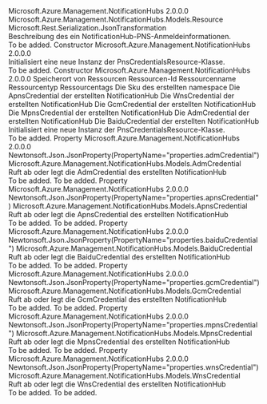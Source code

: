 <Type Name="PnsCredentialsResource" FullName="Microsoft.Azure.Management.NotificationHubs.Models.PnsCredentialsResource">
  <TypeSignature Language="C#" Value="public class PnsCredentialsResource : Microsoft.Azure.Management.NotificationHubs.Models.Resource" />
  <TypeSignature Language="ILAsm" Value=".class public auto ansi beforefieldinit PnsCredentialsResource extends Microsoft.Azure.Management.NotificationHubs.Models.Resource" />
  <TypeSignature Language="DocId" Value="T:Microsoft.Azure.Management.NotificationHubs.Models.PnsCredentialsResource" />
  <TypeSignature Language="VB.NET" Value="Public Class PnsCredentialsResource&#xA;Inherits Resource" />
  <TypeSignature Language="F#" Value="type PnsCredentialsResource = class&#xA;    inherit Resource" />
  <AssemblyInfo>
    <AssemblyName>Microsoft.Azure.Management.NotificationHubs</AssemblyName>
    <AssemblyVersion>2.0.0.0</AssemblyVersion>
  </AssemblyInfo>
  <Base>
    <BaseTypeName>Microsoft.Azure.Management.NotificationHubs.Models.Resource</BaseTypeName>
  </Base>
  <Interfaces />
  <Attributes>
    <Attribute>
      <AttributeName>Microsoft.Rest.Serialization.JsonTransformation</AttributeName>
    </Attribute>
  </Attributes>
  <Docs>
    <summary>
            Beschreibung des ein NotificationHub-PNS-Anmeldeinformationen.
            </summary>
    <remarks>To be added.</remarks>
  </Docs>
  <Members>
    <Member MemberName=".ctor">
      <MemberSignature Language="C#" Value="public PnsCredentialsResource ();" />
      <MemberSignature Language="ILAsm" Value=".method public hidebysig specialname rtspecialname instance void .ctor() cil managed" />
      <MemberSignature Language="DocId" Value="M:Microsoft.Azure.Management.NotificationHubs.Models.PnsCredentialsResource.#ctor" />
      <MemberSignature Language="VB.NET" Value="Public Sub New ()" />
      <MemberType>Constructor</MemberType>
      <AssemblyInfo>
        <AssemblyName>Microsoft.Azure.Management.NotificationHubs</AssemblyName>
        <AssemblyVersion>2.0.0.0</AssemblyVersion>
      </AssemblyInfo>
      <Parameters />
      <Docs>
        <summary>
            Initialisiert eine neue Instanz der PnsCredentialsResource-Klasse.
            </summary>
        <remarks>To be added.</remarks>
      </Docs>
    </Member>
    <Member MemberName=".ctor">
      <MemberSignature Language="C#" Value="public PnsCredentialsResource (string location, string id = null, string name = null, string type = null, System.Collections.Generic.IDictionary&lt;string,string&gt; tags = null, Microsoft.Azure.Management.NotificationHubs.Models.Sku sku = null, Microsoft.Azure.Management.NotificationHubs.Models.ApnsCredential apnsCredential = null, Microsoft.Azure.Management.NotificationHubs.Models.WnsCredential wnsCredential = null, Microsoft.Azure.Management.NotificationHubs.Models.GcmCredential gcmCredential = null, Microsoft.Azure.Management.NotificationHubs.Models.MpnsCredential mpnsCredential = null, Microsoft.Azure.Management.NotificationHubs.Models.AdmCredential admCredential = null, Microsoft.Azure.Management.NotificationHubs.Models.BaiduCredential baiduCredential = null);" />
      <MemberSignature Language="ILAsm" Value=".method public hidebysig specialname rtspecialname instance void .ctor(string location, string id, string name, string type, class System.Collections.Generic.IDictionary`2&lt;string, string&gt; tags, class Microsoft.Azure.Management.NotificationHubs.Models.Sku sku, class Microsoft.Azure.Management.NotificationHubs.Models.ApnsCredential apnsCredential, class Microsoft.Azure.Management.NotificationHubs.Models.WnsCredential wnsCredential, class Microsoft.Azure.Management.NotificationHubs.Models.GcmCredential gcmCredential, class Microsoft.Azure.Management.NotificationHubs.Models.MpnsCredential mpnsCredential, class Microsoft.Azure.Management.NotificationHubs.Models.AdmCredential admCredential, class Microsoft.Azure.Management.NotificationHubs.Models.BaiduCredential baiduCredential) cil managed" />
      <MemberSignature Language="DocId" Value="M:Microsoft.Azure.Management.NotificationHubs.Models.PnsCredentialsResource.#ctor(System.String,System.String,System.String,System.String,System.Collections.Generic.IDictionary{System.String,System.String},Microsoft.Azure.Management.NotificationHubs.Models.Sku,Microsoft.Azure.Management.NotificationHubs.Models.ApnsCredential,Microsoft.Azure.Management.NotificationHubs.Models.WnsCredential,Microsoft.Azure.Management.NotificationHubs.Models.GcmCredential,Microsoft.Azure.Management.NotificationHubs.Models.MpnsCredential,Microsoft.Azure.Management.NotificationHubs.Models.AdmCredential,Microsoft.Azure.Management.NotificationHubs.Models.BaiduCredential)" />
      <MemberSignature Language="F#" Value="new Microsoft.Azure.Management.NotificationHubs.Models.PnsCredentialsResource : string * string * string * string * System.Collections.Generic.IDictionary&lt;string, string&gt; * Microsoft.Azure.Management.NotificationHubs.Models.Sku * Microsoft.Azure.Management.NotificationHubs.Models.ApnsCredential * Microsoft.Azure.Management.NotificationHubs.Models.WnsCredential * Microsoft.Azure.Management.NotificationHubs.Models.GcmCredential * Microsoft.Azure.Management.NotificationHubs.Models.MpnsCredential * Microsoft.Azure.Management.NotificationHubs.Models.AdmCredential * Microsoft.Azure.Management.NotificationHubs.Models.BaiduCredential -&gt; Microsoft.Azure.Management.NotificationHubs.Models.PnsCredentialsResource" Usage="new Microsoft.Azure.Management.NotificationHubs.Models.PnsCredentialsResource (location, id, name, type, tags, sku, apnsCredential, wnsCredential, gcmCredential, mpnsCredential, admCredential, baiduCredential)" />
      <MemberType>Constructor</MemberType>
      <AssemblyInfo>
        <AssemblyName>Microsoft.Azure.Management.NotificationHubs</AssemblyName>
        <AssemblyVersion>2.0.0.0</AssemblyVersion>
      </AssemblyInfo>
      <Parameters>
        <Parameter Name="location" Type="System.String" />
        <Parameter Name="id" Type="System.String" />
        <Parameter Name="name" Type="System.String" />
        <Parameter Name="type" Type="System.String" />
        <Parameter Name="tags" Type="System.Collections.Generic.IDictionary&lt;System.String,System.String&gt;" />
        <Parameter Name="sku" Type="Microsoft.Azure.Management.NotificationHubs.Models.Sku" />
        <Parameter Name="apnsCredential" Type="Microsoft.Azure.Management.NotificationHubs.Models.ApnsCredential" />
        <Parameter Name="wnsCredential" Type="Microsoft.Azure.Management.NotificationHubs.Models.WnsCredential" />
        <Parameter Name="gcmCredential" Type="Microsoft.Azure.Management.NotificationHubs.Models.GcmCredential" />
        <Parameter Name="mpnsCredential" Type="Microsoft.Azure.Management.NotificationHubs.Models.MpnsCredential" />
        <Parameter Name="admCredential" Type="Microsoft.Azure.Management.NotificationHubs.Models.AdmCredential" />
        <Parameter Name="baiduCredential" Type="Microsoft.Azure.Management.NotificationHubs.Models.BaiduCredential" />
      </Parameters>
      <Docs>
        <param name="location">Speicherort von Ressourcen</param>
        <param name="id">Ressourcen-Id</param>
        <param name="name">Ressourcenname</param>
        <param name="type">Ressourcentyp</param>
        <param name="tags">Ressourcentags</param>
        <param name="sku">Die Sku des erstellten namespace</param>
        <param name="apnsCredential">Die ApnsCredential der erstellten NotificationHub</param>
        <param name="wnsCredential">Die WnsCredential der erstellten NotificationHub</param>
        <param name="gcmCredential">Die GcmCredential der erstellten NotificationHub</param>
        <param name="mpnsCredential">Die MpnsCredential der erstellten NotificationHub</param>
        <param name="admCredential">Die AdmCredential der erstellten NotificationHub</param>
        <param name="baiduCredential">Die BaiduCredential der erstellten NotificationHub</param>
        <summary>
            Initialisiert eine neue Instanz der PnsCredentialsResource-Klasse.
            </summary>
        <remarks>To be added.</remarks>
      </Docs>
    </Member>
    <Member MemberName="AdmCredential">
      <MemberSignature Language="C#" Value="public Microsoft.Azure.Management.NotificationHubs.Models.AdmCredential AdmCredential { get; set; }" />
      <MemberSignature Language="ILAsm" Value=".property instance class Microsoft.Azure.Management.NotificationHubs.Models.AdmCredential AdmCredential" />
      <MemberSignature Language="DocId" Value="P:Microsoft.Azure.Management.NotificationHubs.Models.PnsCredentialsResource.AdmCredential" />
      <MemberSignature Language="VB.NET" Value="Public Property AdmCredential As AdmCredential" />
      <MemberSignature Language="F#" Value="member this.AdmCredential : Microsoft.Azure.Management.NotificationHubs.Models.AdmCredential with get, set" Usage="Microsoft.Azure.Management.NotificationHubs.Models.PnsCredentialsResource.AdmCredential" />
      <MemberType>Property</MemberType>
      <AssemblyInfo>
        <AssemblyName>Microsoft.Azure.Management.NotificationHubs</AssemblyName>
        <AssemblyVersion>2.0.0.0</AssemblyVersion>
      </AssemblyInfo>
      <Attributes>
        <Attribute>
          <AttributeName>Newtonsoft.Json.JsonProperty(PropertyName="properties.admCredential")</AttributeName>
        </Attribute>
      </Attributes>
      <ReturnValue>
        <ReturnType>Microsoft.Azure.Management.NotificationHubs.Models.AdmCredential</ReturnType>
      </ReturnValue>
      <Docs>
        <summary>
            Ruft ab oder legt die AdmCredential des erstellten NotificationHub
            </summary>
        <value>To be added.</value>
        <remarks>To be added.</remarks>
      </Docs>
    </Member>
    <Member MemberName="ApnsCredential">
      <MemberSignature Language="C#" Value="public Microsoft.Azure.Management.NotificationHubs.Models.ApnsCredential ApnsCredential { get; set; }" />
      <MemberSignature Language="ILAsm" Value=".property instance class Microsoft.Azure.Management.NotificationHubs.Models.ApnsCredential ApnsCredential" />
      <MemberSignature Language="DocId" Value="P:Microsoft.Azure.Management.NotificationHubs.Models.PnsCredentialsResource.ApnsCredential" />
      <MemberSignature Language="VB.NET" Value="Public Property ApnsCredential As ApnsCredential" />
      <MemberSignature Language="F#" Value="member this.ApnsCredential : Microsoft.Azure.Management.NotificationHubs.Models.ApnsCredential with get, set" Usage="Microsoft.Azure.Management.NotificationHubs.Models.PnsCredentialsResource.ApnsCredential" />
      <MemberType>Property</MemberType>
      <AssemblyInfo>
        <AssemblyName>Microsoft.Azure.Management.NotificationHubs</AssemblyName>
        <AssemblyVersion>2.0.0.0</AssemblyVersion>
      </AssemblyInfo>
      <Attributes>
        <Attribute>
          <AttributeName>Newtonsoft.Json.JsonProperty(PropertyName="properties.apnsCredential")</AttributeName>
        </Attribute>
      </Attributes>
      <ReturnValue>
        <ReturnType>Microsoft.Azure.Management.NotificationHubs.Models.ApnsCredential</ReturnType>
      </ReturnValue>
      <Docs>
        <summary>
            Ruft ab oder legt die ApnsCredential des erstellten NotificationHub
            </summary>
        <value>To be added.</value>
        <remarks>To be added.</remarks>
      </Docs>
    </Member>
    <Member MemberName="BaiduCredential">
      <MemberSignature Language="C#" Value="public Microsoft.Azure.Management.NotificationHubs.Models.BaiduCredential BaiduCredential { get; set; }" />
      <MemberSignature Language="ILAsm" Value=".property instance class Microsoft.Azure.Management.NotificationHubs.Models.BaiduCredential BaiduCredential" />
      <MemberSignature Language="DocId" Value="P:Microsoft.Azure.Management.NotificationHubs.Models.PnsCredentialsResource.BaiduCredential" />
      <MemberSignature Language="VB.NET" Value="Public Property BaiduCredential As BaiduCredential" />
      <MemberSignature Language="F#" Value="member this.BaiduCredential : Microsoft.Azure.Management.NotificationHubs.Models.BaiduCredential with get, set" Usage="Microsoft.Azure.Management.NotificationHubs.Models.PnsCredentialsResource.BaiduCredential" />
      <MemberType>Property</MemberType>
      <AssemblyInfo>
        <AssemblyName>Microsoft.Azure.Management.NotificationHubs</AssemblyName>
        <AssemblyVersion>2.0.0.0</AssemblyVersion>
      </AssemblyInfo>
      <Attributes>
        <Attribute>
          <AttributeName>Newtonsoft.Json.JsonProperty(PropertyName="properties.baiduCredential")</AttributeName>
        </Attribute>
      </Attributes>
      <ReturnValue>
        <ReturnType>Microsoft.Azure.Management.NotificationHubs.Models.BaiduCredential</ReturnType>
      </ReturnValue>
      <Docs>
        <summary>
            Ruft ab oder legt die BaiduCredential des erstellten NotificationHub
            </summary>
        <value>To be added.</value>
        <remarks>To be added.</remarks>
      </Docs>
    </Member>
    <Member MemberName="GcmCredential">
      <MemberSignature Language="C#" Value="public Microsoft.Azure.Management.NotificationHubs.Models.GcmCredential GcmCredential { get; set; }" />
      <MemberSignature Language="ILAsm" Value=".property instance class Microsoft.Azure.Management.NotificationHubs.Models.GcmCredential GcmCredential" />
      <MemberSignature Language="DocId" Value="P:Microsoft.Azure.Management.NotificationHubs.Models.PnsCredentialsResource.GcmCredential" />
      <MemberSignature Language="VB.NET" Value="Public Property GcmCredential As GcmCredential" />
      <MemberSignature Language="F#" Value="member this.GcmCredential : Microsoft.Azure.Management.NotificationHubs.Models.GcmCredential with get, set" Usage="Microsoft.Azure.Management.NotificationHubs.Models.PnsCredentialsResource.GcmCredential" />
      <MemberType>Property</MemberType>
      <AssemblyInfo>
        <AssemblyName>Microsoft.Azure.Management.NotificationHubs</AssemblyName>
        <AssemblyVersion>2.0.0.0</AssemblyVersion>
      </AssemblyInfo>
      <Attributes>
        <Attribute>
          <AttributeName>Newtonsoft.Json.JsonProperty(PropertyName="properties.gcmCredential")</AttributeName>
        </Attribute>
      </Attributes>
      <ReturnValue>
        <ReturnType>Microsoft.Azure.Management.NotificationHubs.Models.GcmCredential</ReturnType>
      </ReturnValue>
      <Docs>
        <summary>
            Ruft ab oder legt die GcmCredential des erstellten NotificationHub
            </summary>
        <value>To be added.</value>
        <remarks>To be added.</remarks>
      </Docs>
    </Member>
    <Member MemberName="MpnsCredential">
      <MemberSignature Language="C#" Value="public Microsoft.Azure.Management.NotificationHubs.Models.MpnsCredential MpnsCredential { get; set; }" />
      <MemberSignature Language="ILAsm" Value=".property instance class Microsoft.Azure.Management.NotificationHubs.Models.MpnsCredential MpnsCredential" />
      <MemberSignature Language="DocId" Value="P:Microsoft.Azure.Management.NotificationHubs.Models.PnsCredentialsResource.MpnsCredential" />
      <MemberSignature Language="VB.NET" Value="Public Property MpnsCredential As MpnsCredential" />
      <MemberSignature Language="F#" Value="member this.MpnsCredential : Microsoft.Azure.Management.NotificationHubs.Models.MpnsCredential with get, set" Usage="Microsoft.Azure.Management.NotificationHubs.Models.PnsCredentialsResource.MpnsCredential" />
      <MemberType>Property</MemberType>
      <AssemblyInfo>
        <AssemblyName>Microsoft.Azure.Management.NotificationHubs</AssemblyName>
        <AssemblyVersion>2.0.0.0</AssemblyVersion>
      </AssemblyInfo>
      <Attributes>
        <Attribute>
          <AttributeName>Newtonsoft.Json.JsonProperty(PropertyName="properties.mpnsCredential")</AttributeName>
        </Attribute>
      </Attributes>
      <ReturnValue>
        <ReturnType>Microsoft.Azure.Management.NotificationHubs.Models.MpnsCredential</ReturnType>
      </ReturnValue>
      <Docs>
        <summary>
            Ruft ab oder legt die MpnsCredential des erstellten NotificationHub
            </summary>
        <value>To be added.</value>
        <remarks>To be added.</remarks>
      </Docs>
    </Member>
    <Member MemberName="WnsCredential">
      <MemberSignature Language="C#" Value="public Microsoft.Azure.Management.NotificationHubs.Models.WnsCredential WnsCredential { get; set; }" />
      <MemberSignature Language="ILAsm" Value=".property instance class Microsoft.Azure.Management.NotificationHubs.Models.WnsCredential WnsCredential" />
      <MemberSignature Language="DocId" Value="P:Microsoft.Azure.Management.NotificationHubs.Models.PnsCredentialsResource.WnsCredential" />
      <MemberSignature Language="VB.NET" Value="Public Property WnsCredential As WnsCredential" />
      <MemberSignature Language="F#" Value="member this.WnsCredential : Microsoft.Azure.Management.NotificationHubs.Models.WnsCredential with get, set" Usage="Microsoft.Azure.Management.NotificationHubs.Models.PnsCredentialsResource.WnsCredential" />
      <MemberType>Property</MemberType>
      <AssemblyInfo>
        <AssemblyName>Microsoft.Azure.Management.NotificationHubs</AssemblyName>
        <AssemblyVersion>2.0.0.0</AssemblyVersion>
      </AssemblyInfo>
      <Attributes>
        <Attribute>
          <AttributeName>Newtonsoft.Json.JsonProperty(PropertyName="properties.wnsCredential")</AttributeName>
        </Attribute>
      </Attributes>
      <ReturnValue>
        <ReturnType>Microsoft.Azure.Management.NotificationHubs.Models.WnsCredential</ReturnType>
      </ReturnValue>
      <Docs>
        <summary>
            Ruft ab oder legt die WnsCredential des erstellten NotificationHub
            </summary>
        <value>To be added.</value>
        <remarks>To be added.</remarks>
      </Docs>
    </Member>
  </Members>
</Type>
